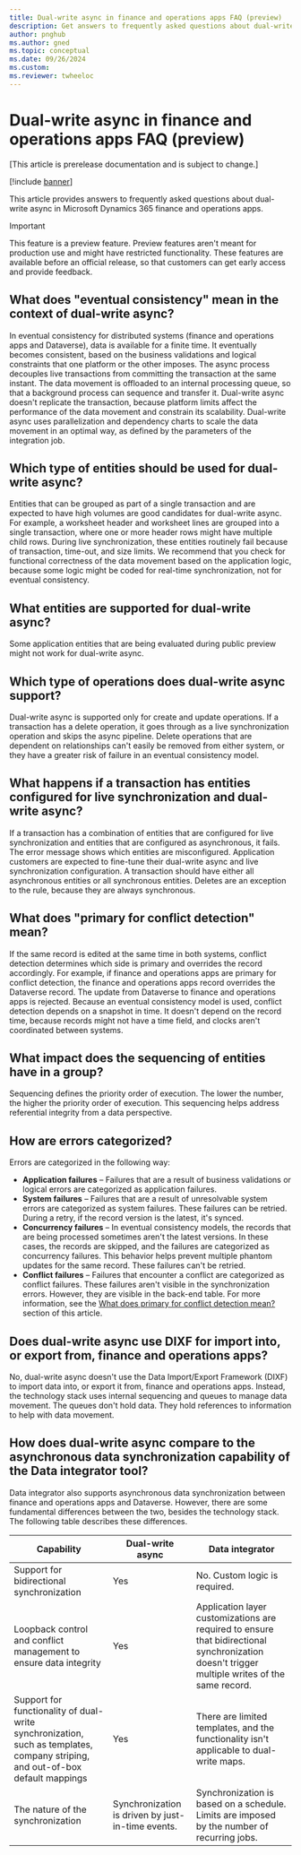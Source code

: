 ```yaml
---
title: Dual-write async in finance and operations apps FAQ (preview)
description: Get answers to frequently asked questions about dual-write async in Microsoft Dynamics 365 finance and operations apps.
author: pnghub
ms.author: gned
ms.topic: conceptual
ms.date: 09/26/2024
ms.custom:
ms.reviewer: twheeloc
---
```


# Dual-write async in finance and operations apps FAQ (preview)

[This article is prerelease documentation and is subject to change.]

[!include [banner](../../includes/banner.md)]

This article provides answers to frequently asked questions about dual-write async in Microsoft Dynamics 365 finance and operations apps.

> [!IMPORTANT]
> This feature is a preview feature. Preview features aren't meant for production use and might have restricted functionality. These features are available before an official release, so that customers can get early access and provide feedback.

## What does "eventual consistency" mean in the context of dual-write async?

In eventual consistency for distributed systems (finance and operations apps and Dataverse), data is available for a finite time. It eventually becomes consistent, based on the business validations and logical constraints that one platform or the other imposes. The async process decouples live transactions from committing the transaction at the same instant. The data movement is offloaded to an internal processing queue, so that a background process can sequence and transfer it. Dual-write async doesn't replicate the transaction, because platform limits affect the performance of the data movement and constrain its scalability. Dual-write async uses parallelization and dependency charts to scale the data movement in an optimal way, as defined by the parameters of the integration job.

## Which type of entities should be used for dual-write async?

Entities that can be grouped as part of a single transaction and are expected to have high volumes are good candidates for dual-write async. For example, a worksheet header and worksheet lines are grouped into a single transaction, where one or more header rows might have multiple child rows. During live synchronization, these entities routinely fail because of transaction, time-out, and size limits. We recommend that you check for functional correctness of the data movement based on the application logic, because some logic might be coded for real-time synchronization, not for eventual consistency.

## What entities are supported for dual-write async?

Some application entities that are being evaluated during public preview might not work for dual-write async.

## Which type of operations does dual-write async support?

Dual-write async is supported only for create and update operations. If a transaction has a delete operation, it goes through as a live synchronization operation and skips the async pipeline. Delete operations that are dependent on relationships can't easily be removed from either system, or they have a greater risk of failure in an eventual consistency model.

## What happens if a transaction has entities configured for live synchronization and dual-write async?

If a transaction has a combination of entities that are configured for live synchronization and entities that are configured as asynchronous, it fails. The error message shows which entities are misconfigured. Application customers are expected to fine-tune their dual-write async and live synchronization configuration. A transaction should have either all asynchronous entities or all synchronous entities. Deletes are an exception to the rule, because they are always synchronous.

## What does "primary for conflict detection" mean?

If the same record is edited at the same time in both systems, conflict detection determines which side is primary and overrides the record accordingly. For example, if finance and operations apps are primary for conflict detection, the finance and operations apps record overrides the Dataverse record. The update from Dataverse to finance and operations apps is rejected. Because an eventual consistency model is used, conflict detection depends on a snapshot in time. It doesn't depend on the record time, because records might not have a time field, and clocks aren't coordinated between systems.

## What impact does the sequencing of entities have in a group?

Sequencing defines the priority order of execution. The lower the number, the higher the priority order of execution. This sequencing helps address referential integrity from a data perspective.

## How are errors categorized?

Errors are categorized in the following way:

- **Application failures** – Failures that are a result of business validations or logical errors are categorized as application failures.
- **System failures** – Failures that are a result of unresolvable system errors are categorized as system failures. These failures can be retried. During a retry, if the record version is the latest, it's synced.
- **Concurrency failures** – In eventual consistency models, the records that are being processed sometimes aren't the latest versions. In these cases, the records are skipped, and the failures are categorized as concurrency failures. This behavior helps prevent multiple phantom updates for the same record. These failures can't be retried.
- **Conflict failures** – Failures that encounter a conflict are categorized as conflict failures. These failures aren't visible in the synchronization errors. However, they are visible in the back-end table.
For more information, see the [What does primary for conflict detection mean?](dual-write-async-faq.md#what-does-primary-for-conflict-detection-mean) section of this article.

## Does dual-write async use DIXF for import into, or export from, finance and operations apps?

No, dual-write async doesn't use the Data Import/Export Framework (DIXF) to import data into, or export it from, finance and operations apps. Instead, the technology stack uses internal sequencing and queues to manage data movement. The queues don't hold data. They hold references to information to help with data movement.

## How does dual-write async compare to the asynchronous data synchronization capability of the Data integrator tool?

Data integrator also supports asynchronous data synchronization between finance and operations apps and Dataverse. However, there are some fundamental differences between the two, besides the technology stack. The following table describes these differences.

| Capability | Dual-write async | Data integrator |
|---|---|---|
| Support for bidirectional synchronization | Yes | No. Custom logic is required. |
| Loopback control and conflict management to ensure data integrity | Yes | Application layer customizations are required to ensure that bidirectional synchronization doesn't trigger multiple writes of the same record. |
| Support for functionality of dual-write synchronization, such as templates, company striping, and out-of-box default mappings | Yes | There are limited templates, and the functionality isn't applicable to dual-write maps. |
| The nature of the synchronization | Synchronization is driven by just-in-time events. | Synchronization is based on a schedule. Limits are imposed by the number of recurring jobs. |
